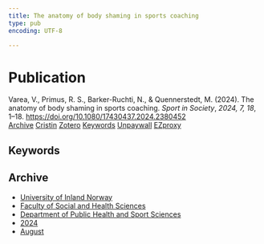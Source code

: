 ```yaml
---
title: The anatomy of body shaming in sports coaching
type: pub
encoding: UTF-8

---
```

<h1>Publication</h1>
<article id="csl-bib-container-DRB4SS73" class="csl-bib-container">
  <div class="csl-bib-body"> <div class="csl-entry">Varea, V., Primus, R. S., Barker-Ruchti, N., &#38; Quennerstedt, M. (2024). The anatomy of body shaming in sports coaching. <i>Sport in Society</i>, <i>2024, 7, 18</i>, 1–18. <a href="https://doi.org/10.1080/17430437.2024.2380452">https://doi.org/10.1080/17430437.2024.2380452</a></div> </div>
  <div class="csl-bib-buttons">
    <a href="#taxonomy-article-DRB4SS73" alt="archive" class="csl-bib-button">Archive</a>
    <a href="https://app.cristin.no/results/show.jsf?id=2289447" alt="Cristin" class="csl-bib-button">Cristin</a>
    <a href="http://zotero.org/groups/5881554/items/DRB4SS73" alt="Zotero" class="csl-bib-button">Zotero</a>
    <a href="#keywords-article-DRB4SS73" alt="keywords" class="csl-bib-button">Keywords</a>
    <a href="https://www.tandfonline.com/doi/pdf/10.1080/17430437.2024.2380452?needAccess=true" alt="Unpaywall" class="csl-bib-button">Unpaywall</a>
    <a href="https://www.tandfonline.com/doi/pdf/10.1080/17430437.2024.2380452?needAccess=true" alt="EZproxy" class="csl-bib-button">EZproxy</a>
  </div>
  <div id="csl-bib-meta-container-DRB4SS73"></div>
</article>
<div id="csl-bib-meta-DRB4SS73" class="csl-bib-meta">
  <article id="keywords-article-DRB4SS73" class="keywords-article">
    <h1>Keywords</h1>
    
  </article>
  <article id="taxonomy-article-DRB4SS73" class="taxonomy-article">
    <h1>Archive</h1>
    <ul>
      <li>
        <a href="/en/archive/?key=3DCRN523">University of Inland Norway</a>
      </li>
      <li>
        <a href="/en/archive/?key=IDKFS3MX">Faculty of Social and Health Sciences</a>
      </li>
      <li>
        <a href="/en/archive/?key=FJXE3Z8X">Department of Public Health and Sport Sciences</a>
      </li>
      <li>
        <a href="/en/archive/?key=DLUBDP8T">2024</a>
      </li>
      <li>
        <a href="/en/archive/?key=YNVHCBJ4">August</a>
      </li>
    </ul>
  </article>
</div>
